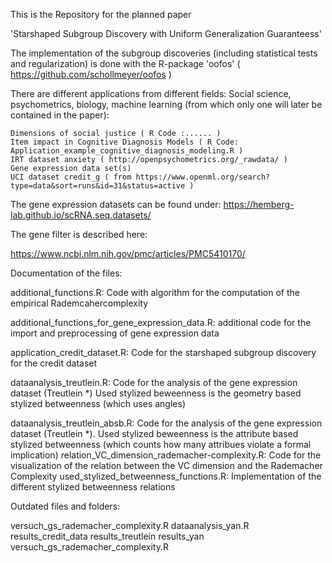 This is the Repository for the planned paper

'Starshaped Subgroup Discovery with Uniform Generalization Guaranteess' 

The implementation of the subgroup discoveries (including statistical tests and regularization) is done with the R-package 'oofos' ( https://github.com/schollmeyer/oofos )

There are different applications from different fields: Social science, psychometrics, biology, machine learning (from which only one will later be contained in the paper):

    Dimensions of social justice ( R Code :...... )
    Item impact in Cognitive Diagnosis Models ( R Code: Application_example_cognitive_diagnosis_modeling.R )
    IRT dataset anxiety ( http://openpsychometrics.org/_rawdata/ )
    Gene expression data set(s)
    UCI dataset credit_g ( from https://www.openml.org/search?type=data&sort=runs&id=31&status=active )


The gene expression datasets can be found under:
https://hemberg-lab.github.io/scRNA.seq.datasets/

The gene filter is described here:

https://www.ncbi.nlm.nih.gov/pmc/articles/PMC5410170/


Documentation of the files:

additional_functions.R: Code with algorithm for the computation of the empirical Rademcahercomplexity

additional_functions_for_gene_expression_data.R: additional code for the import and preprocessing of gene expression data

application_credit_dataset.R: Code for the starshaped subgroup discovery for the credit dataset

dataanalysis_treutlein.R: Code for the analysis of the gene expression dataset (Treutlein *) Used stylized beweenness is the geometry based stylized betweenness (which uses angles)

dataanalysis_treutlein_absb.R: Code for the analysis of the gene expression dataset (Treutlein *). Used stylized beweenness is the attribute based stylized betweenness (which counts how many attribues violate a formal implication)
relation_VC_dimension_rademacher-complexity.R: Code for the visualization of the relation between the VC dimension and the Rademacher Complexity
used_stylized_betweenness_functions.R: Implementation of the different stylized betweenness relations



Outdated files and folders:

versuch_gs_rademacher_complexity.R
dataanalysis_yan.R
results_credit_data
results_treutlein
results_yan
versuch_gs_rademacher_complexity.R
